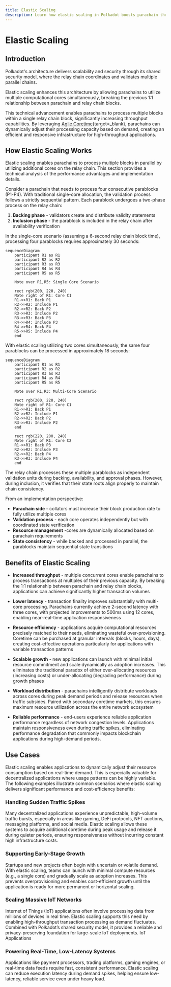```yaml
---
title: Elastic Scaling
description: Learn how elastic scaling in Polkadot boosts parachain throughput, reduces latency, and supports dynamic, cost-efficient resource allocation.
---
```


#  Elastic Scaling

## Introduction

Polkadot's architecture delivers scalability and security through its shared security model, where the relay chain coordinates and validates multiple parallel chains. 

Elastic scaling enhances this architecture by allowing parachains to utilize multiple computational cores simultaneously, breaking the previous 1:1 relationship between parachain and relay chain blocks.

This technical advancement enables parachains to process multiple blocks within a single relay chain block, significantly increasing throughput capabilities. By leveraging [Agile Coretime](/polkadot-protocol/architecture/polkadot-chain/agile-coretime){target=\_blank}, parachains can dynamically adjust their processing capacity based on demand, creating an efficient and responsive infrastructure for high-throughput applications.

## How Elastic Scaling Works

Elastic scaling enables parachains to process multiple blocks in parallel by utilizing additional cores on the relay chain. This section provides a technical analysis of the performance advantages and implementation details.

Consider a parachain that needs to process four consecutive parablocks (P1-P4). With traditional single-core allocation, the validation process follows a strictly sequential pattern. Each parablock undergoes a two-phase process on the relay chain:

1. **Backing phase** - validators create and distribute validity statements
2. **Inclusion phase** - the parablock is included in the relay chain after availability verification

In the single-core scenario (assuming a 6-second relay chain block time), processing four parablocks requires approximately 30 seconds:

```mermaid
sequenceDiagram
    participant R1 as R1
    participant R2 as R2
    participant R3 as R3
    participant R4 as R4
    participant R5 as R5
    
    Note over R1,R5: Single Core Scenario
    
    rect rgb(200, 220, 240)
    Note right of R1: Core C1
    R1->>R1: Back P1
    R2->>R2: Include P1
    R2->>R2: Back P2
    R3->>R3: Include P2
    R3->>R3: Back P3
    R4->>R4: Include P3
    R4->>R4: Back P4
    R5->>R5: Include P4
    end
```

With elastic scaling utilizing two cores simultaneously, the same four parablocks can be processed in approximately 18 seconds:

```mermaid
sequenceDiagram
    participant R1 as R1
    participant R2 as R2
    participant R3 as R3
    participant R4 as R4
    participant R5 as R5
    
    Note over R1,R3: Multi-Core Scenario
    
    rect rgb(200, 220, 240)
    Note right of R1: Core C1
    R1->>R1: Back P1
    R2->>R2: Include P1
    R2->>R2: Back P2
    R3->>R3: Include P2
    end
    
    rect rgb(220, 200, 240)
    Note right of R1: Core C2
    R1->>R1: Back P3
    R2->>R2: Include P3
    R2->>R2: Back P4
    R3->>R3: Include P4
    end
```

The relay chain processes these multiple parablocks as independent validation units during backing, availability, and approval phases. However, during inclusion, it verifies that their state roots align properly to maintain chain consistency.

From an implementation perspective:

- **Parachain side** - collators must increase their block production rate to fully utilize multiple cores
- **Validation process** - each core operates independently but with coordinated state verification
- **Resource management** -cores are dynamically allocated based on parachain requirements
- **State consistency** - while backed and processed in parallel, the parablocks maintain sequential state transitions

## Benefits of Elastic Scaling

- **Increased throughput** - multiple concurrent cores enable parachains to process transactions at multiples of their previous capacity. By breaking the 1:1 relationship between parachain and relay chain blocks, applications can achieve significantly higher transaction volumes

- **Lower latency** - transaction finality improves substantially with multi-core processing. Parachains currently achieve 2-second latency with three cores, with projected improvements to 500ms using 12 cores, enabling near-real-time application responsiveness

- **Resource efficiency** - applications acquire computational resources precisely matched to their needs, eliminating wasteful over-provisioning. Coretime can be purchased at granular intervals (blocks, hours, days), creating cost-effective operations particularly for applications with variable transaction patterns

- **Scalable growth** - new applications can launch with minimal initial resource commitment and scale dynamically as adoption increases. This eliminates the traditional paradox of either over-allocating resources (increasing costs) or under-allocating (degrading performance) during growth phases

- **Workload distribution** - parachains intelligently distribute workloads across cores during peak demand periods and release resources when traffic subsides. Paired with secondary coretime markets, this ensures maximum resource utilization across the entire network ecosystem

- **Reliable performance** - end-users experience reliable application performance regardless of network congestion levels. Applications maintain responsiveness even during traffic spikes, eliminating performance degradation that commonly impacts blockchain applications during high-demand periods.

## Use Cases

Elastic scaling enables applications to dynamically adjust their resource consumption based on real-time demand. This is especially valuable for decentralized applications where usage patterns can be highly variable. The following examples illustrate common scenarios where elastic scaling delivers significant performance and cost-efficiency benefits:

### Handling Sudden Traffic Spikes

Many decentralized applications experience unpredictable, high-volume traffic bursts, especially in areas like gaming, DeFi protocols, NFT auctions, messaging platforms, and social media. Elastic scaling allows these systems to acquire additional coretime during peak usage and release it during quieter periods, ensuring responsiveness without incurring constant high infrastructure costs.

### Supporting Early-Stage Growth

Startups and new projects often begin with uncertain or volatile demand. With elastic scaling, teams can launch with minimal compute resources (e.g., a single core) and gradually scale as adoption increases. This prevents overprovisioning and enables cost-efficient growth until the application is ready for more permanent or horizontal scaling.

### Scaling Massive IoT Networks

Internet of Things (IoT) applications often involve processing data from millions of devices in real time. Elastic scaling supports this need by enabling high-throughput transaction processing as demand fluctuates. Combined with Polkadot’s shared security model, it provides a reliable and privacy-preserving foundation for large-scale IoT deployments.
IoT Applications

### Powering Real-Time, Low-Latency Systems

Applications like payment processors, trading platforms, gaming engines, or real-time data feeds require fast, consistent performance. Elastic scaling can reduce execution latency during demand spikes, helping ensure low-latency, reliable service even under heavy load.